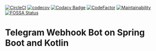 [![CircleCI](https://circleci.com/gh/kortov/spring-boot-telegram-bot.svg?style=svg)](https://circleci.com/gh/kortov/spring-boot-telegram-bot)
[![codecov](https://codecov.io/gh/kortov/spring-boot-telegram-bot/branch/master/graph/badge.svg)](https://codecov.io/gh/kortov/spring-boot-telegram-bot)
[![Codacy Badge](https://api.codacy.com/project/badge/Grade/d6163e23d6704fa8bee0034ea45f1355)](https://www.codacy.com/manual/kortov/spring-boot-telegram-bot?utm_source=github.com&amp;utm_medium=referral&amp;utm_content=kortov/spring-boot-telegram-bot&amp;utm_campaign=Badge_Grade)
[![CodeFactor](https://www.codefactor.io/repository/github/kortov/spring-boot-telegram-bot/badge)](https://www.codefactor.io/repository/github/kortov/spring-boot-telegram-bot)
[![Maintainability](https://api.codeclimate.com/v1/badges/437ecb00bba89dd1f3b3/maintainability)](https://codeclimate.com/github/kortov/spring-boot-telegram-bot/maintainability)
[![FOSSA Status](https://app.fossa.io/api/projects/git%2Bgithub.com%2Fkortov%2Fspring-boot-telegram-bot.svg?type=shield)](https://app.fossa.io/projects/git%2Bgithub.com%2Fkortov%2Fspring-boot-telegram-bot?ref=badge_shield)

# Telegram Webhook Bot on Spring Boot and Kotlin
